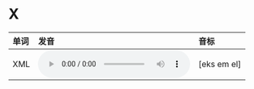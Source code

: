 
# X

| 单词  | 发音 | 音标 |
| :-- | :-- | :-- |
| XML | <audio :src="$withBase('/audio/XML.mp3')" controls="controls" controlslist="nodownload"></audio> | [eks em el] |
